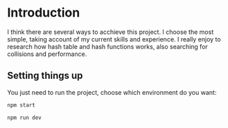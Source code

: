 # Introduction

I think there are several ways to acchieve this project. I choose the most simple, taking account of my current skills and experience. I really enjoy to research how hash table and hash functions works, also searching for collisions and performance.

## Setting things up

You just need to run the project, choose which environment do you want:

```bash
npm start
```

```bash
npm run dev
```
